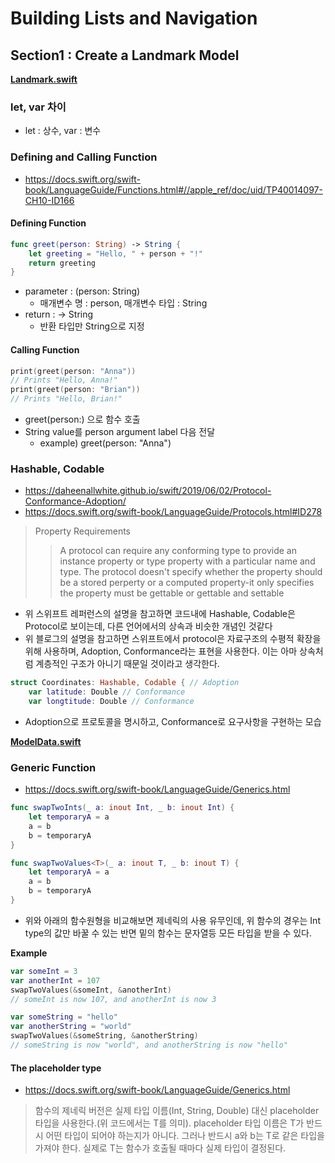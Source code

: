 # Building Lists and Navigation

## Section1 : Create a Landmark Model

[**Landmark.swift**](https://github.com/Kimjaeseop/study_swift/blob/main/BuildingListsAndNavigation/Complete/Landmarks/Model/Landmark.swift)
### let, var 차이
* let : 상수, var : 변수

### Defining and Calling Function

* https://docs.swift.org/swift-book/LanguageGuide/Functions.html#//apple_ref/doc/uid/TP40014097-CH10-ID166
#### Defining Function
```Swift
func greet(person: String) -> String {
	let greeting = "Hello, " + person + "!"
	return greeting
}
```

* parameter : (person: String)
	* 매개변수 명 : person, 매개변수 타입 : String
* return : -> String
	* 반환 타입만 String으로 지정

#### Calling Function
```Swift
print(greet(person: "Anna"))
// Prints "Hello, Anna!"
print(greet(person: "Brian"))
// Prints "Hello, Brian!"
```

* greet(person:) 으로 함수 호출
* String value를 person argument label 다음 전달
	* example) greet(person: "Anna")

### Hashable, Codable

* https://daheenallwhite.github.io/swift/2019/06/02/Protocol-Conformance-Adoption/
* https://docs.swift.org/swift-book/LanguageGuide/Protocols.html#ID278

> Property Requirements
>> A protocol can require any conforming type to provide an instance property or type property with a particular name and type. The protocol doesn't  specify whether the property should be a stored perperty or a computed property-it only specifies the property must be gettable or gettable and settable

* 위 스위프트 레퍼런스의 설명을 참고하면 코드내에 Hashable, Codable은 Protocol로 보이는데, 다른 언어에서의 상속과 비슷한 개념인 것같다
* 위 블로그의 설명을 참고하면 스위프트에서 protocol은 자료구조의 수평적 확장을 위해 사용하며, Adoption, Conformance라는 표현을 사용한다. 이는 아마 상속처럼 계층적인 구조가 아니기 때문일 것이라고 생각한다.
```Swift
struct Coordinates: Hashable, Codable { // Adoption
	var latitude: Double // Conformance
	var longtitude: Double // Conformance
```
* Adoption으로 프로토콜을 명시하고, Conformance로 요구사항을 구현하는 모습

[**ModelData.swift**](https://github.com/Kimjaeseop/study_swift/blob/main/BuildingListsAndNavigation/Complete/Landmarks/Model/ModelData.swift)

### Generic Function

* https://docs.swift.org/swift-book/LanguageGuide/Generics.html

```Swift
func swapTwoInts(_ a: inout Int, _ b: inout Int) {
	let temporaryA = a
	a = b
	b = temporaryA
}
```
```Swift
func swapTwoValues<T>(_ a: inout T, _ b: inout T) {
	let temporaryA = a
	a = b
	b = temporaryA
}
```

* 위와 아래의 함수원형을 비교해보면 제네릭의 사용 유무인데, 위 함수의 경우는 Int type의 값만 바꿀 수 있는 반면 밑의 함수는 문자열등 모든 타입을 받을 수 있다.

**Example**
```Swift
var someInt = 3
var anotherInt = 107
swapTwoValues(&someInt, &anotherInt)
// someInt is now 107, and anotherInt is now 3

var someString = "hello"
var anotherString = "world"
swapTwoValues(&someString, &anotherString)
// someString is now "world", and anotherString is now "hello"
```

#### The placeholder type
* https://docs.swift.org/swift-book/LanguageGuide/Generics.html
> 함수의 제네릭 버전은 실제 타입 이름(Int, String, Double) 대신 placeholder 타입을 사용한다.(위 코드에서는 T를 의미).
> placeholder 타입 이름은 T가 반드시 어떤 타입이 되어야 하는지가 아니다. 그러나 반드시 a와 b는 T로 같은 타입을 가져야 한다.
> 실제로 T는 함수가 호출될 때마다 실제 타입이 결정된다.
